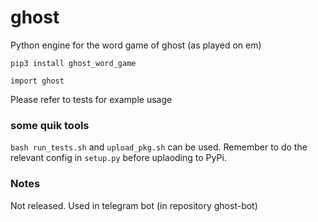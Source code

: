 # ghost

Python engine for the word game of ghost (as played on em)

`pip3 install ghost_word_game`

`import ghost`

Please refer to tests for example usage

### some quik tools

`bash run_tests.sh` and `upload_pkg.sh` can be used. Remember to do the relevant config in `setup.py` before uplaoding to PyPi.

### Notes

Not released. Used in telegram bot (in repository ghost-bot)
